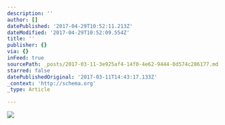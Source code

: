 ```yaml
---
description: ''
author: []
datePublished: '2017-04-29T10:52:11.213Z'
dateModified: '2017-04-29T10:52:09.554Z'
title: ''
publisher: {}
via: {}
inFeed: true
sourcePath: _posts/2017-03-11-3e925af4-14f0-4e62-9444-0d574c286177.md
starred: false
datePublishedOriginal: '2017-03-11T14:43:17.133Z'
_context: 'http://schema.org'
_type: Article

---
```

![](https://the-grid-user-content.s3-us-west-2.amazonaws.com/d5493cd8-bf9e-445f-bea7-1e94adc108c3.jpg)